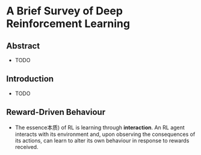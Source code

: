 # A Brief Survey of Deep Reinforcement Learning
## Abstract
- TODO
## Introduction
- TODO
## Reward-Driven Behaviour
- The essence本质) of RL is learning through **interaction**. An RL agent interacts with its environment and, upon observing the consequences of its actions, can learn to alter its own behaviour in response to rewards received.